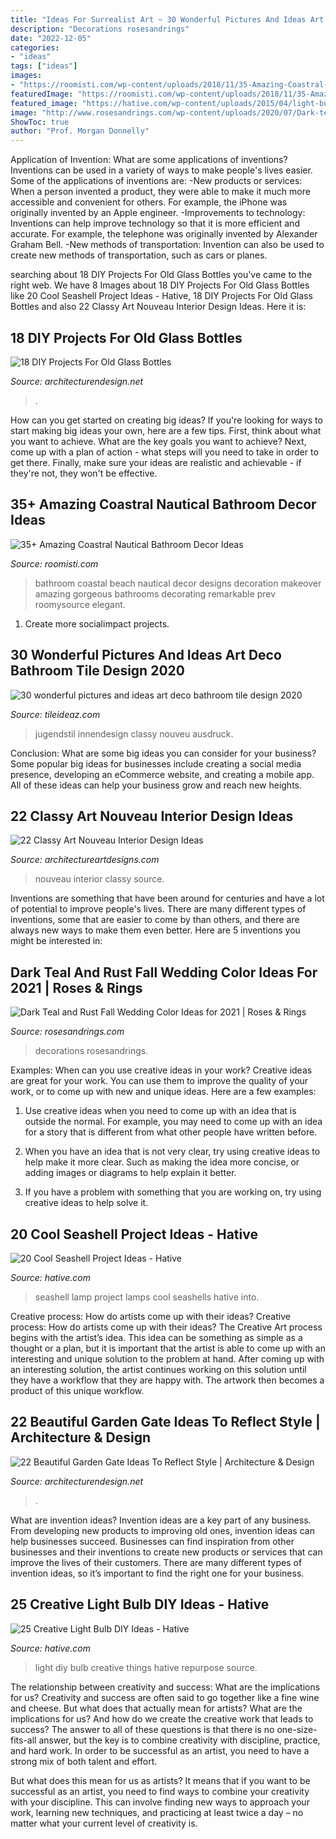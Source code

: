 ```yaml
---
title: "Ideas For Surrealist Art ~ 30 Wonderful Pictures And Ideas Art Deco Bathroom Tile Design 2020"
description: "Decorations rosesandrings"
date: "2022-12-05"
categories:
- "ideas"
tags: ["ideas"]
images:
- "https://roomisti.com/wp-content/uploads/2018/11/35-Amazing-Coastral-Nautical-Bathroom-Decor-Ideas-13.jpg"
featuredImage: "https://roomisti.com/wp-content/uploads/2018/11/35-Amazing-Coastral-Nautical-Bathroom-Decor-Ideas-13.jpg"
featured_image: "https://hative.com/wp-content/uploads/2015/04/light-bulb-ideas/25-creative-light-bulb-diy-ideas.jpg"
image: "http://www.rosesandrings.com/wp-content/uploads/2020/07/Dark-teal-and-burnt-orange-rust-fall-wedding-color-ideas-2021-3-439x1024.jpg"
ShowToc: true
author: "Prof. Morgan Donnelly"
---
```



Application of Invention: What are some applications of inventions?
Inventions can be used in a variety of ways to make people's lives easier. Some of the applications of inventions are: 
-New products or services: When a person invented a product, they were able to make it much more accessible and convenient for others. For example, the iPhone was originally invented by an Apple engineer. 
-Improvements to technology: Inventions can help improve technology so that it is more efficient and accurate. For example, the telephone was originally invented by Alexander Graham Bell. 
-New methods of transportation: Invention can also be used to create new methods of transportation, such as cars or planes.

	

		
searching about 18 DIY Projects For Old Glass Bottles you've came to the right web. We have 8 Images about 18 DIY Projects For Old Glass Bottles like 20 Cool Seashell Project Ideas - Hative, 18 DIY Projects For Old Glass Bottles and also 22 Classy Art Nouveau Interior Design Ideas. Here it is:
		
    
## 18 DIY Projects For Old Glass Bottles

<img loading=lazy src="https://cdn.architecturendesign.net/wp-content/uploads/2015/09/AD-DIY-Projects-For-Old-Glass-Bottles-11.jpg" onerror="this.onerror=null;this.src='https://tse1.mm.bing.net/th?id=OIP.72M_V--FGh_rRwqRuIjwcwHaLH&amp;pid=15.1';" alt="18 DIY Projects For Old Glass Bottles">

_Source: architecturendesign.net_

>. 

	

How can you get started on creating big ideas?
If you're looking for ways to start making big ideas your own, here are a few tips. First, think about what you want to achieve. What are the key goals you want to achieve? Next, come up with a plan of action - what steps will you need to take in order to get there. Finally, make sure your ideas are realistic and achievable - if they're not, they won't be effective.

    
## 35+ Amazing Coastral Nautical Bathroom Decor Ideas

<img loading=lazy src="https://roomisti.com/wp-content/uploads/2018/11/35-Amazing-Coastral-Nautical-Bathroom-Decor-Ideas-13.jpg" onerror="this.onerror=null;this.src='https://tse3.mm.bing.net/th?id=OIP.zcqinCYIbSWxcgnGDMX9CwHaLH&amp;pid=15.1';" alt="35+ Amazing Coastral Nautical Bathroom Decor Ideas">

_Source: roomisti.com_

>bathroom coastal beach nautical decor designs decoration makeover amazing gorgeous bathrooms decorating remarkable prev roomysource elegant. 

	

1. Create more socialimpact projects.

    
## 30 Wonderful Pictures And Ideas Art Deco Bathroom Tile Design 2020

<img loading=lazy src="https://www.tileideaz.com/wp-content/uploads/2015/11/bathroom-classy-art-deco-bathroom-decor-idea-also-white-bathtub-cream-curtain-also-blue-motive-also-gray-floor-tile-lavish-art-deco-bathroom-decor-ideas.jpg" onerror="this.onerror=null;this.src='https://tse1.mm.bing.net/th?id=OIP.ZX8OpzVAJw9Sn9m5_xxHzAHaLG&amp;pid=15.1';" alt="30 wonderful pictures and ideas art deco bathroom tile design 2020">

_Source: tileideaz.com_

>jugendstil innendesign classy nouveu ausdruck. 

	

Conclusion: What are some big ideas you can consider for your business?
Some popular big ideas for businesses include creating a social media presence, developing an eCommerce website, and creating a mobile app. All of these ideas can help your business grow and reach new heights.

    
## 22 Classy Art Nouveau Interior Design Ideas

<img loading=lazy src="https://www.architectureartdesigns.com/wp-content/uploads/2013/08/1734.jpg" onerror="this.onerror=null;this.src='https://tse1.mm.bing.net/th?id=OIP.XqtlIo6wMWz7UiYPtm2opQHaLG&amp;pid=15.1';" alt="22 Classy Art Nouveau Interior Design Ideas">

_Source: architectureartdesigns.com_

>nouveau interior classy source. 

	

Inventions are something that have been around for centuries and have a lot of potential to improve people's lives. There are many different types of inventions, some that are easier to come by than others, and there are always new ways to make them even better. Here are 5 inventions you might be interested in: 

    
## Dark Teal And Rust Fall Wedding Color Ideas For 2021 | Roses &amp; Rings

<img loading=lazy src="http://www.rosesandrings.com/wp-content/uploads/2020/07/Dark-teal-and-burnt-orange-rust-fall-wedding-color-ideas-2021-3-439x1024.jpg" onerror="this.onerror=null;this.src='https://tse2.mm.bing.net/th?id=OIP.oJX4bIAv5n083umrnDL9WAAAAA&amp;pid=15.1';" alt="Dark Teal and Rust Fall Wedding Color Ideas for 2021 | Roses &amp; Rings">

_Source: rosesandrings.com_

>decorations rosesandrings. 

	

Examples: When can you use creative ideas in your work?
Creative ideas are great for your work. You can use them to improve the quality of your work, or to come up with new and unique ideas. Here are a few examples:
1. Use creative ideas when you need to come up with an idea that is outside the normal. For example, you may need to come up with an idea for a story that is different from what other people have written before.

2. When you have an idea that is not very clear, try using creative ideas to help make it more clear. Such as making the idea more concise, or adding images or diagrams to help explain it better.

3. If you have a problem with something that you are working on, try using creative ideas to help solve it.

    
## 20 Cool Seashell Project Ideas - Hative

<img loading=lazy src="https://hative.com/wp-content/uploads/2014/12/seashell-project-ideas/13-seashell-lamp.jpg" onerror="this.onerror=null;this.src='https://tse3.mm.bing.net/th?id=OIP.qCJraIMZYB5f4uhH387v3AHaLd&amp;pid=15.1';" alt="20 Cool Seashell Project Ideas - Hative">

_Source: hative.com_

>seashell lamp project lamps cool seashells hative into. 

	

Creative process: How do artists come up with their ideas?
Creative process: How do artists come up with their ideas?
The Creative Art process begins with the artist’s idea. This idea can be something as simple as a thought or a plan, but it is important that the artist is able to come up with an interesting and unique solution to the problem at hand. After coming up with an interesting solution, the artist continues working on this solution until they have a workflow that they are happy with. The artwork then becomes a product of this unique workflow.

    
## 22 Beautiful Garden Gate Ideas To Reflect Style | Architecture &amp; Design

<img loading=lazy src="https://cdn.architecturendesign.net/wp-content/uploads/2014/08/garden-gate-16.jpg" onerror="this.onerror=null;this.src='https://tse2.mm.bing.net/th?id=OIP.aqSbP8usuKDMQs4eXaKQ3AHaLH&amp;pid=15.1';" alt="22 Beautiful Garden Gate Ideas To Reflect Style | Architecture &amp; Design">

_Source: architecturendesign.net_

>. 

	

What are invention ideas?
Invention ideas are a key part of any business. From developing new products to improving old ones, invention ideas can help businesses succeed. Businesses can find inspiration from other businesses and their inventions to create new products or services that can improve the lives of their customers. There are many different types of invention ideas, so it’s important to find the right one for your business.

    
## 25 Creative Light Bulb DIY Ideas - Hative

<img loading=lazy src="https://hative.com/wp-content/uploads/2015/04/light-bulb-ideas/25-creative-light-bulb-diy-ideas.jpg" onerror="this.onerror=null;this.src='https://tse2.mm.bing.net/th?id=OIP.gWM_Q35sIyXxy099CDWbIAHaNB&amp;pid=15.1';" alt="25 Creative Light Bulb DIY Ideas - Hative">

_Source: hative.com_

>light diy bulb creative things hative repurpose source. 

	

The relationship between creativity and success: What are the implications for us?
Creativity and success are often said to go together like a fine wine and cheese. But what does that actually mean for artists? What are the implications for us? And how do we create the creative work that leads to success?
The answer to all of these questions is that there is no one-size-fits-all answer, but the key is to combine creativity with discipline, practice, and hard work. In order to be successful as an artist, you need to have a strong mix of both talent and effort.

But what does this mean for us as artists? It means that if you want to be successful as an artist, you need to find ways to combine your creativity with your discipline. This can involve finding new ways to approach your work, learning new techniques, and practicing at least twice a day – no matter what your current level of creativity is.

